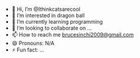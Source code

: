 - 👋 Hi, I’m @Ithinkcatsarecool
- 👀 I’m interested in dragon ball
- 🌱 I’m currently learning programming
- 💞️ I’m looking to collaborate on ...
- 📫 How to reach me brucesinchi2009@gmail.com
- 😄 Pronouns: N/A
- ⚡ Fun fact: ...

<!---
Ithinkcatsarecool/Ithinkcatsarecool is a ✨ special ✨ repository because its `README.md` (this file) appears on your GitHub profile.
You can click the Preview link to take a look at your changes.
--->
